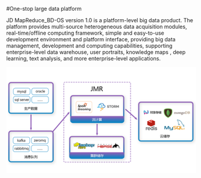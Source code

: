 #One-stop large data platform

JD MapReduce_BD-OS version 1.0 is a platform-level big data product. The platform provides multi-source heterogeneous data acquisition modules, real-time/offline computing framework, simple and easy-to-use development environment and platform interface, providing big data management, development and computing capabilities, supporting enterprise-level data warehouse, user portraits, knowledge maps , deep learning, text analysis, and more enterprise-level applications.

![](https://github.com/jdcloudcom/cn/blob/jmr-mengfei/image/jmr/best-practice-3.png)